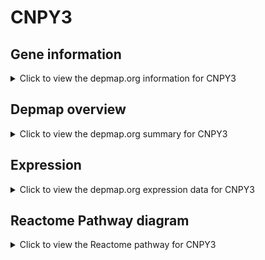 <h1>CNPY3</h1>

<h2>Gene information</h2>
<details>
  <summary>Click to view the depmap.org information for CNPY3</summary>
  <p><a href="https://depmap.org/portal/gene/CNPY3?tab=about" target="_BLANK">Open page in a new tab...</a></p>
  <iframe src="https://depmap.org/portal/gene/CNPY3?tab=about" style="border:none;width:100%;height:800px"></iframe>
</details>

<h2>Depmap overview</h2>
<details>
  <summary>Click to view the depmap.org summary for CNPY3</summary>
  <p><a href="https://depmap.org/portal/gene/CNPY3?tab=overview" target="_BLANK">Open page in a new tab...</a></p>
  <iframe src="https://depmap.org/portal/gene/CNPY3?tab=overview" style="border:none;width:100%;height:800px"></iframe>
</details>

<h2>Expression</h2>
<details>
  <summary>Click to view the depmap.org expression data for CNPY3</summary>
  <p><a href="https://depmap.org/portal/gene/CNPY3?tab=characterization" target="_BLANK">Open page in a new tab...</a></p>
  <iframe src="https://depmap.org/portal/gene/CNPY3?tab=characterization" style="border:none;width:100%;height:800px"></iframe>
</details>



<h2>Reactome Pathway diagram</h2>
<details>
  <summary>Click to view the Reactome pathway for CNPY3</summary>
  <p><a href="https://reactome.org/PathwayBrowser/#/R-HSA-1679131" target="_BLANK">Open page in a new tab...</a></p>
  <p>Trafficking and processing of endosomal TLR</p>
<iframe src="https://reactome.org/PathwayBrowser/#/R-HSA-1679131" style="border:none;width:100%;height:800px"></iframe>
</details>



